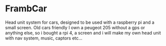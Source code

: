 # FrambCar
Head unit system for cars, designed to be used with a raspberry pi and a small screen. Old cars friendly
I own a peugeot 205 without a gps or anything else, so i bought a rpi 4, a screen and i will make my own head unit with nav system, music, captors etc...
